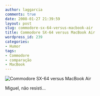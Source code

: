 ```yaml
---
author: laggarcia
comments: true
date: 2008-01-27 21:39:59
layout: post
slug: commodore-sx-64-versus-macbook-air
title: Commodore SX-64 versus MacBook Air
wordpress_id: 239
categories:
- Humor
tags:
- Commodore
- comparação
- MacBook
---
```


![Commodore SX-64 versus MacBook Air]({{BASE_PATH}}/images/2008-01-27-commodore-sx-64-versus-macbook-air/macbookcommodorecompare.jpg)

Miguel, não resisti...

